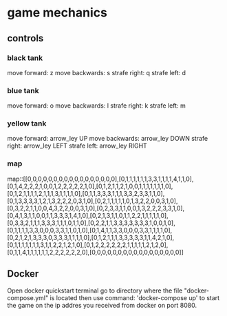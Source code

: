 # game mechanics

## controls

### black tank
move forward:   z
move backwards: s
strafe right:   q
strafe left:    d

### blue tank
move forward:   o
move backwards: l
strafe right:   k
strafe left:    m

### yellow tank
move forward:   arrow_ley UP
move backwards: arrow_ley DOWN
strafe right:   arrow_ley LEFT
strafe left:    arrow_ley RIGHT

### map
map::[[0,0,0,0,0,0,0,0,0,0,0,0,0,0,0,0,0],[0,1,1,1,1,1,1,3,3,1,1,1,1,4,1,1,0],[0,1,4,2,2,2,1,0,0,1,2,2,2,2,2,1,0],[0,1,2,1,1,2,1,0,0,1,1,1,1,1,1,1,0],[0,1,2,1,1,1,1,2,1,1,1,3,1,1,1,1,0],[0,1,1,3,3,3,1,1,1,3,3,2,3,3,1,1,0],[0,1,3,3,3,3,1,2,1,3,2,2,2,0,3,1,0],[0,2,1,1,1,1,1,0,1,3,2,2,0,0,3,1,0],[0,3,2,2,1,1,0,0,4,3,2,2,0,0,3,1,0],[0,2,3,3,1,1,0,0,1,3,2,2,2,3,3,1,0],[0,4,1,3,1,1,0,0,1,1,3,3,3,1,4,1,0],[0,2,1,3,1,1,0,1,1,2,2,1,1,1,1,1,0],[0,3,3,2,1,1,1,3,3,3,1,1,1,0,1,1,0],[0,2,2,1,1,3,3,3,3,3,3,3,1,0,0,1,0],[0,1,1,1,1,3,3,0,0,0,3,3,1,1,0,1,0],[0,1,4,1,1,3,3,0,0,0,3,3,1,1,1,1,0],[0,2,1,2,1,3,3,3,0,3,3,3,1,1,1,1,0],[0,1,2,1,1,1,3,3,3,3,3,1,1,4,2,1,0],[0,1,1,1,1,1,1,1,3,1,1,2,2,1,2,1,0],[0,1,2,2,2,2,2,2,1,1,1,1,1,2,1,2,0],[0,1,1,4,1,1,1,1,1,1,2,2,2,2,2,2,0],[0,0,0,0,0,0,0,0,0,0,0,0,0,0,0,0,0]]

## Docker
Open docker quickstart terminal
go to directory where the file "docker-compose.yml" is located
then use command: 'docker-compose up' to start the game on the ip addres you received from docker on port 8080.